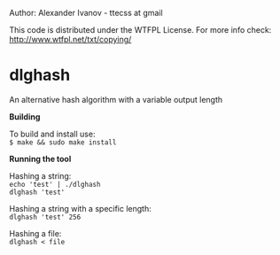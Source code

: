 Author: Alexander Ivanov - ttecss at gmail

This code is distributed under the WTFPL License. For more info check:  
http://www.wtfpl.net/txt/copying/

dlghash
=======

An alternative hash algorithm with a variable output length


**Building**

To build and install use:  
`$ make && sudo make install`


**Running the tool**

Hashing a string:  
`echo 'test' | ./dlghash`  
`dlghash 'test'`


Hashing a string with a specific length:  
`dlghash 'test' 256`


Hashing a file:  
`dlghash < file`